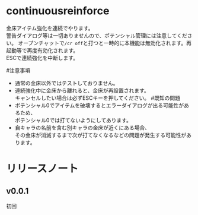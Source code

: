 # continuousreinforce
金床アイテム強化を連続でやります。  
警告ダイアログ等は一切ありませんので、ポテンシャル管理には注意してください。 
オープンチャットで`/cr off`と打つと一時的に本機能は無効化されます。再起動等で再度有効化されます。  
ESCで連続強化を中断します。  

#注意事項
* 通常の金床以外ではテストしておりません。
* 連続強化中に金床から離れると、金床が再設置されます。  
  キャンセルしたい場合は必ずESCキーを押してください。
#既知の問題
* ポテンシャル0でアイテムを破壊するとエラーダイアログが出る可能性があるため、  
  ポテンシャル0では打てないようにしてあります。
* 自キャラの名前を含む別キャラの金床が近くにある場合、  
  その金床が消滅するまで次が打てなくなるなどの問題が発生する可能性があります。

# リリースノート
## v0.0.1
初回